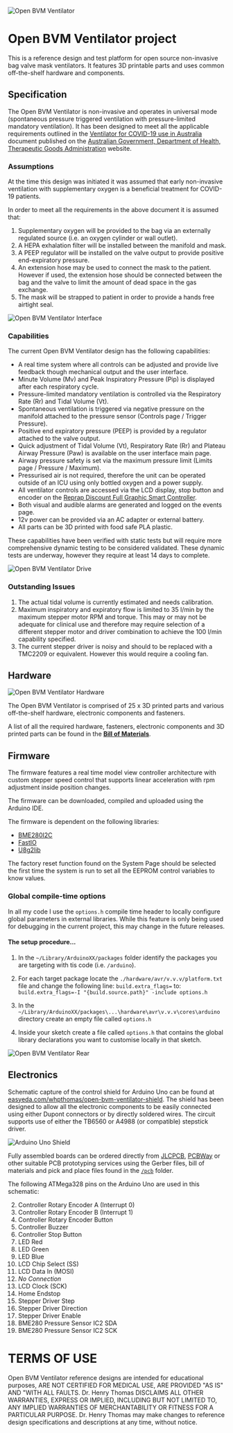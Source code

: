 ![Open BVM Ventilator](images/thumbnail.jpg)

# Open BVM Ventilator project

This is a reference design and test platform for open source non-invasive bag valve mask ventilators. It features 3D printable parts and uses common off-the-shelf hardware and components.

## Specification

The Open BVM Ventilator is non-invasive and operates in universal mode (spontaneous pressure triggered ventilation with pressure-limited mandatory ventilation). It has been designed to meet all the applicable requirements outlined in the [Ventilator for COVID-19 use in Australia](spec/ventilator-covid-19-use-australia.pdf) document published on the [Australian Government, Department of Health, Therapeutic Goods Administration](https://www.tga.gov.au/ventilator-covid-19-use-australia) website.

### Assumptions

At the time this design was initiated it was assumed that early non-invasive ventilation with supplementary oxygen is a beneficial treatment for COVID-19 patients.

In order to meet all the requirements in the above document it is assumed that:

1. Supplementary oxygen will be provided to the bag via an externally regulated source (i.e. an oxygen cylinder or wall outlet).
2. A HEPA exhalation filter will be installed between the manifold and mask.
3. A PEEP regulator will be installed on the valve output to provide positive end-expiratory pressure.
4. An extension hose may be used to connect the mask to the patient. However if used, the extension hose should be connected between the bag and the valve to limit the amount of dead space in the gas exchange.
5. The mask will be strapped to patient in order to provide a hands free airtight seal.

![Open BVM Ventilator Interface](images/interface.jpg)

### Capabilities

The current Open BVM Ventilator design has the following capabilities:

* A real time system where all controls can be adjusted and provide live feedback though mechanical output and the user interface.
* Minute Volume (Mv) and Peak Inspiratory Pressure (Pip) is displayed after each respiratory cycle.
* Pressure-limited mandatory ventilation is controlled via the Respiratory Rate (Rr) and Tidal Volume (Vt).
* Spontaneous ventilation is triggered via negative pressure on the manifold attached to the pressure sensor (Controls page / Trigger Pressure). 
* Positive end expiratory pressure (PEEP) is provided by a regulator attached to the valve output.
* Quick adjustment of Tidal Volume (Vt), Respiratory Rate (Rr) and Plateau Airway Pressure (Paw) is available on the user interface main page.
* Airway pressure safety is set via the maximum pressure limit (Limits page / Pressure / Maximum).
* Pressurised air is not required, therefore the unit can be operated outside of an ICU using only bottled oxygen and a power supply.
* All ventilator controls are accessed via the LCD display, stop button and encoder on the [Reprap Discount Full Graphic Smart Controller](https://reprap.org/wiki/RepRapDiscount_Full_Graphic_Smart_Controller).
* Both visual and audible alarms are generated and logged on the events page.
* 12v power can be provided via an AC adapter or external battery.
* All parts can be 3D printed with food safe PLA plastic.

These capabilities have been verified with static tests but will require more comprehensive dynamic testing to be considered validated. These dynamic tests are underway, however they require at least 14 days to complete.

![Open BVM Ventilator Drive](images/drive.jpg)

### Outstanding Issues

1. The actual tidal volume is currently estimated and needs calibration.
2. Maximum inspiratory and expiratory flow is limited to 35 l/min by the maximum stepper motor RPM and torque. This may or may not be adequate for clinical use and therefore may require selection of a different stepper motor and driver combination to achieve the 100 l/min capability specified.
3. The current stepper driver is noisy and should to be replaced with a TMC2209 or equivalent. However this would require a cooling fan.

## Hardware

![Open BVM Ventilator Hardware](images/hardware.jpg)

The Open BVM Ventilator is comprised of 25 x 3D printed parts and various off-the-shelf hardware, electronic components and fasteners.

A list of all the required hardware, fasteners, electronic components and 3D printed parts can be found in the **[Bill of Materials](bom/BOM.md)**.

## Firmware

The firmware features a real time model view controller architecture with custom stepper speed control that supports linear acceleration with rpm adjustment inside position changes.

The firmware can be downloaded, compiled and uploaded using the Arduino IDE. 

The firmware is dependent on the following libraries:

* [BME280I2C](https://github.com/finitespace/BME280)
* [FastIO](https://github.com/whpthomas/FastIO)
* [U8g2lib](https://github.com/olikraus/u8g2)

The factory reset function found on the System Page should be selected the first time the system is run to set all the EEPROM control variables to know values.

### Global compile-time options

In all my code I use the `options.h` compile time header to locally configure global parameters in external libraries. While this feature is only being used for debugging in the current project, this may change in the future releases.

#### The setup procedure...

1. In the `~/Library/ArduinoXX/packages` folder identify the packages you are targeting with tis code (i.e. `/arduino`).

2. For each target package locate the `./hardware/avr/v.v.v/platform.txt` file and
change the following line: `build.extra_flags=` to: `build.extra_flags=-I "{build.source.path}" -include options.h`

3. In the `~/Library/ArduinoXX/packages\...\hardware\avr\v.v.v\cores\arduino` directory create an empty file called `options.h`

4. Inside your sketch create a file called `options.h` that contains the global library declarations you want to customise locally in that sketch.

![Open BVM Ventilator Rear](images/rear.jpg)

## Electronics

Schematic capture of the control shield for Arduino Uno can be found at [easyeda.com/whpthomas/open-bvm-ventilator-shield](https://easyeda.com/whpthomas/open-bvm-ventilator-shield). The shield has been designed to allow all the electronic components to be easily connected using either Dupont connectors or by directly soldered wires. The circuit supports use of either the TB6560 or A4988 (or compatible) stepstick driver.

![Arduino Uno Shield](pcb/Shield_PCB.jpg)

Fully assembled boards can be ordered directly from [JLCPCB](https://jlcpcb.com/), [PCBWay](https://www.pcbway.com/) or other suitable PCB prototyping services using the Gerber files, bill of materials and pick and place files found in the [`/pcb`](https://github.com/whpthomas/open_bvm_ventilator/tree/master/pcb) folder.

The following ATMega328 pins on the Arduino Uno are used in this schematic:

2. Controller Rotary Encoder A (Interrupt 0)
3. Controller Rotary Encoder B (Interrupt 1)
4. Controller Rotary Encoder Button
5. Controller Buzzer
6. Controller Stop Button
7. LED Red
8. LED Green
9. LED Blue
10. LCD Chip Select (SS)
11. LCD Data In (MOSI)
12. *No Connection*
13. LCD Clock (SCK)
14. Home Endstop
15. Stepper Driver Step
16. Stepper Driver Direction
17. Stepper Driver Enable
18. BME280 Pressure Sensor IC2 SDA
19. BME280 Pressure Sensor IC2 SCK

# TERMS OF USE

Open BVM Ventilator reference designs are intended for educational purposes, ARE NOT CERTIFIED FOR MEDICAL USE, ARE PROVIDED "AS IS" AND "WITH ALL FAULTS. Dr. Henry Thomas DISCLAIMS ALL OTHER WARRANTIES, EXPRESS OR IMPLIED, INCLUDING BUT NOT LIMITED TO, ANY IMPLIED WARRANTIES OF MERCHANTABILITY OR FITNESS FOR A PARTICULAR PURPOSE. Dr. Henry Thomas may make changes to reference design specifications and descriptions at any time, without notice.
